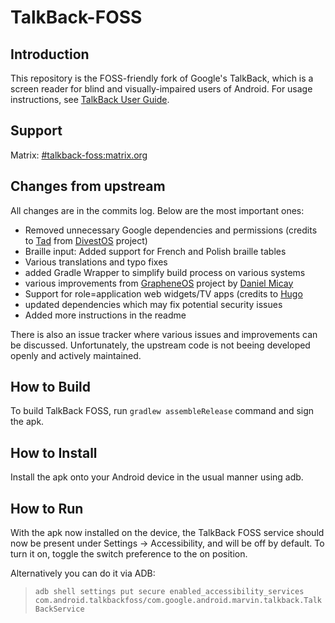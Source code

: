 # TalkBack-FOSS

## Introduction

This repository is the FOSS-friendly fork of Google's TalkBack, which is a screen
reader for blind and visually-impaired users of Android. For usage instructions,
see [TalkBack User Guide](https://support.google.com/accessibility/android/answer/6283677?hl=en).

## Support

Matrix: [#talkback-foss:matrix.org](https://matrix.to/#/#talkback-foss:matrix.org)

## Changes from upstream

All changes are in the commits log. Below are the most important ones:

* Removed unnecessary Google dependencies and permissions (credits to [Tad](https://github.com/SkewedZeppelin) from [DivestOS](https://github.com/Divested-Mobile/talkback/) project)
* Braille input: Added support for French and Polish braille tables
* Various translations and typo fixes
* added Gradle Wrapper to simplify build process on various systems
* various improvements from [GrapheneOS](https://github.com/GrapheneOS/talkback) project by [Daniel Micay](https://github.com/thestinger)
* Support for role=application web widgets/TV apps (credits to [Hugo](https://github.com/hugoholgersson)
* updated dependencies which may fix potential security issues
* Added more instructions in the readme

There is also an issue tracker where various issues and improvements can be discussed. Unfortunately, the upstream code is not beeing developed openly and actively maintained.

## How to Build

To build TalkBack FOSS, run `gradlew assembleRelease` command and sign the apk.

## How to Install

Install the apk onto your Android device in the usual manner using adb.

## How to Run

With the apk now installed on the device, the TalkBack FOSS service should now be
present under Settings -> Accessibility, and will be off by default. To turn it
on, toggle the switch preference to the on position.

Alternatively you can do it via ADB:

> `adb shell settings put secure enabled_accessibility_services com.android.talkbackfoss/com.google.android.marvin.talkback.TalkBackService`

